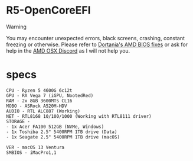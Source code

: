 # R5-OpenCoreEFI
> [!WARNING]
> You may encounter unexpected errors, black screens, crashing, constant freezing or otherwise. Please refer to [Dortania's AMD BIOS fixes](https://dortania.github.io/OpenCore-Install-Guide/AMD/zen.html#amd-bios-settings) or ask for help in the [AMD OSX Discord](https://discord.gg/EfCYAJW) as I will not help you. 

# specs
```b
CPU - Ryzen 5 4600G 6c12t
GPU - RX Vega 7 (iGPU, NootedRed)
RAM - 2x 8GB 3600MTs CL16
MOBO - ASRock A520M-HDV
AUDIO - RTL ALC887 (Working)
NET - RTL8168 10/100/1000 (Working with RTL8111 driver)
STORAGE -
- 1x Acer FA100 512GB (NVMe, Windows)
- 1x Toshiba 2.5" 5400RPM 1TB drive (Data)
- 1x Seagate 2.5" 5400RPM 1TB drive (macOS)

VER - macOS 13 Ventura
SMBIOS - iMacPro1,1
```
